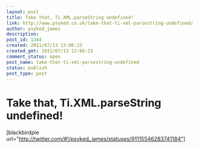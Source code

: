 ```yaml
---
layout: post
title: Take that, Ti.XML.parseString undefined!
link: http://www.psyked.co.uk/take-that-ti-xml-parsestring-undefined/
author: psyked_james
description: 
post_id: 1344
created: 2011/07/13 13:06:23
created_gmt: 2011/07/13 12:06:23
comment_status: open
post_name: take-that-ti-xml-parsestring-undefined
status: publish
post_type: post
---
```


# Take that, Ti.XML.parseString undefined!

[blackbirdpie url="http://twitter.com/#!/psyked_james/statuses/91115546283741184"]